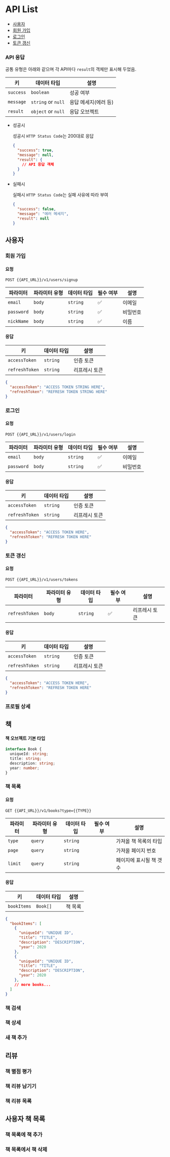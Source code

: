 # API List

- [사용자](#사용자)
- [회원 가입](#회원-가입)
- [로그인](#로그인)
- [토큰 갱신](#토큰-갱신)

### API 응답

공통 유형은 아래와 같으며 각 API마다 `result`의 객체만 표시해 두었음.

| 키        | 데이터 타입        | 설명                 |
| --------- | ------------------ | -------------------- |
| `success` | `boolean`          | 성공 여부            |
| `message` | `string` or `null` | 응답 메세지(에러 등) |
| `result`  | `object` or `null` | 응답 오브젝트        |

- 성공시

  성공시 `HTTP Status Code`는 200대로 응답

  ```json
  {
    "success": true,
    "message": null,
    "result": {
      // API 응답 객체
    }
  }
  ```

- 실패시

  실패시 `HTTP Status Code`는 실패 사유에 따라 부여

  ```json
  {
    "success": false,
    "message": "에러 메세지",
    "result": null
  }
  ```

## 사용자

### 회원 가입

#### 요청

```
POST {{API_URL}}/v1/users/signup
```

| 파라미터   | 파라미터 유형 | 데이터 타입 | 필수 여부 | 설명     |
| ---------- | ------------- | ----------- | --------- | -------- |
| `email`    | `body`        | `string`    | ✅        | 이메일   |
| `password` | `body`        | `string`    | ✅        | 비밀번호 |
| `nickName` | `body`        | `string`    | ✅        | 이름     |

#### 응답

| 키             | 데이터 타입 | 설명          |
| -------------- | ----------- | ------------- |
| `accessToken`  | `string`    | 인증 토큰     |
| `refreshToken` | `string`    | 리프레시 토큰 |

```json
{
  "accessToken": "ACCESS TOKEN STRING HERE",
  "refreshToken": "REFRESH TOKEN STRING HERE"
}
```

### 로그인

#### 요청

```
POST {{API_URL}}/v1/users/login
```

| 파라미터   | 파라미터 유형 | 데이터 타입 | 필수 여부 | 설명     |
| ---------- | ------------- | ----------- | --------- | -------- |
| `email`    | `body`        | `string`    | ✅        | 이메일   |
| `password` | `body`        | `string`    | ✅        | 비밀번호 |

#### 응답

| 키             | 데이터 타입 | 설명          |
| -------------- | ----------- | ------------- |
| `accessToken`  | `string`    | 인증 토큰     |
| `refreshToken` | `string`    | 리프레시 토큰 |

```json
{
  "accessToken": "ACCESS TOKEN HERE",
  "refreshToken": "REFRESH TOKEN HERE"
}
```

### 토큰 갱신

#### 요청

```
POST {{API_URL}}/v1/users/tokens
```

| 파라미터       | 파라미터 유형 | 데이터 타입 | 필수 여부 | 설명          |
| -------------- | ------------- | ----------- | --------- | ------------- |
| `refreshToken` | `body`        | `string`    | ✅        | 리프레시 토큰 |

#### 응답

| 키             | 데이터 타입 | 설명          |
| -------------- | ----------- | ------------- |
| `accessToken`  | `string`    | 인증 토큰     |
| `refreshToken` | `string`    | 리프레시 토큰 |

```JSON
{
  "accessToken": "ACCESS TOKEN HERE",
  "refreshToken": "REFRESH TOKEN HERE"
}
```

### 프로필 상세

## 책

#### 책 오브젝트 기본 타입

```typescript
interface Book {
  uniqueId: string;
  title: string;
  description: string;
  year: number;
}
```

### 책 목록

#### 요청

```
GET {{API_URL}}/v1/books?type={{TYPE}}
```

| 파라미터 | 파라미터 유형 | 데이터 타입 | 필수 여부 | 설명                    |
| -------- | ------------- | ----------- | --------- | ----------------------- |
| `type`   | `query`       | `string`    |           | 가져올 책 목록의 타입   |
| `page`   | `query`       | `string`    |           | 가져올 페이지 번호      |
| `limit`  | `query`       | `string`    |           | 페이지에 표시될 책 갯수 |

#### 응답

| 키          | 데이터 타입 | 설명    |
| ----------- | ----------- | ------- |
| `bookItems` | `Book[]`    | 책 목록 |

```JSON
{
  "bookItems": [
    {
      "uniqueId": "UNIQUE ID",
      "title": "TITLE",
      "description": "DESCRIPTION",
      "year": 2020
    },
    {
      "uniqueId": "UNIQUE ID",
      "title": "TITLE",
      "description": "DESCRIPTION",
      "year": 2020
    },
    // more books...
  ]
}
```

### 책 검색

### 책 상세

### 새 책 추가

## 리뷰

### 책 별점 평가

### 책 리뷰 남기기

### 책 리뷰 목록

## 사용자 책 목록

### 책 목록에 책 추가

### 책 목록에서 책 삭제
